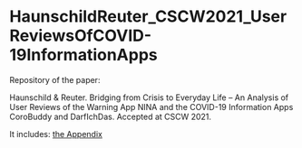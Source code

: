 # HaunschildReuter_CSCW2021_UserReviewsOfCOVID-19InformationApps
Repository of the paper:

Haunschild & Reuter. Bridging from Crisis to Everyday Life – An Analysis of User Reviews of the Warning App NINA and the COVID-19 Information Apps CoroBuddy and DarfIchDas. 
Accepted at CSCW 2021.

It includes:
[the Appendix](https://github.com/HaunschildJ/HaunschildReuter_CSCW2021_UserReviewsOfCOVID-19InformationApps/files/6916874/CSCW21_CovidApps_APPENDIX.pdf)



